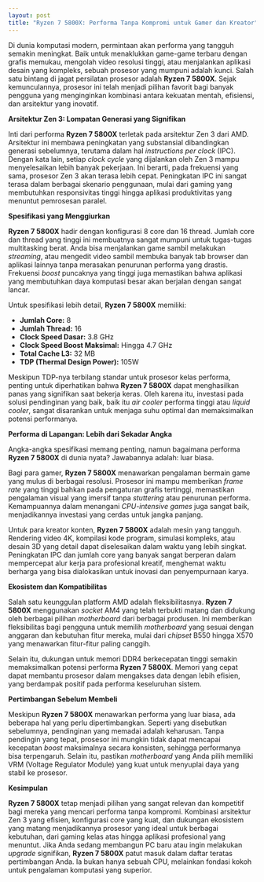 ```yaml
---
layout: post
title: "Ryzen 7 5800X: Performa Tanpa Kompromi untuk Gamer dan Kreator"
---
```


Di dunia komputasi modern, permintaan akan performa yang tangguh semakin meningkat. Baik untuk menaklukkan game-game terbaru dengan grafis memukau, mengolah video resolusi tinggi, atau menjalankan aplikasi desain yang kompleks, sebuah prosesor yang mumpuni adalah kunci. Salah satu bintang di jagat persilatan prosesor adalah **Ryzen 7 5800X**. Sejak kemunculannya, prosesor ini telah menjadi pilihan favorit bagi banyak pengguna yang menginginkan kombinasi antara kekuatan mentah, efisiensi, dan arsitektur yang inovatif.

**Arsitektur Zen 3: Lompatan Generasi yang Signifikan**

Inti dari performa **Ryzen 7 5800X** terletak pada arsitektur Zen 3 dari AMD. Arsitektur ini membawa peningkatan yang substansial dibandingkan generasi sebelumnya, terutama dalam hal *instructions per clock* (IPC). Dengan kata lain, setiap *clock cycle* yang dijalankan oleh Zen 3 mampu menyelesaikan lebih banyak pekerjaan. Ini berarti, pada frekuensi yang sama, prosesor Zen 3 akan terasa lebih cepat. Peningkatan IPC ini sangat terasa dalam berbagai skenario penggunaan, mulai dari gaming yang membutuhkan responsivitas tinggi hingga aplikasi produktivitas yang menuntut pemrosesan paralel.

**Spesifikasi yang Menggiurkan**

**Ryzen 7 5800X** hadir dengan konfigurasi 8 core dan 16 thread. Jumlah core dan thread yang tinggi ini membuatnya sangat mumpuni untuk tugas-tugas multitasking berat. Anda bisa menjalankan game sambil melakukan *streaming*, atau mengedit video sambil membuka banyak tab browser dan aplikasi lainnya tanpa merasakan penurunan performa yang drastis. Frekuensi *boost* puncaknya yang tinggi juga memastikan bahwa aplikasi yang membutuhkan daya komputasi besar akan berjalan dengan sangat lancar.

Untuk spesifikasi lebih detail, **Ryzen 7 5800X** memiliki:

*   **Jumlah Core:** 8
*   **Jumlah Thread:** 16
*   **Clock Speed Dasar:** 3.8 GHz
*   **Clock Speed Boost Maksimal:** Hingga 4.7 GHz
*   **Total Cache L3:** 32 MB
*   **TDP (Thermal Design Power):** 105W

Meskipun TDP-nya terbilang standar untuk prosesor kelas performa, penting untuk diperhatikan bahwa **Ryzen 7 5800X** dapat menghasilkan panas yang signifikan saat bekerja keras. Oleh karena itu, investasi pada solusi pendinginan yang baik, baik itu *air cooler* performa tinggi atau *liquid cooler*, sangat disarankan untuk menjaga suhu optimal dan memaksimalkan potensi performanya.

**Performa di Lapangan: Lebih dari Sekadar Angka**

Angka-angka spesifikasi memang penting, namun bagaimana performa **Ryzen 7 5800X** di dunia nyata? Jawabannya adalah: luar biasa.

Bagi para gamer, **Ryzen 7 5800X** menawarkan pengalaman bermain game yang mulus di berbagai resolusi. Prosesor ini mampu memberikan *frame rate* yang tinggi bahkan pada pengaturan grafis tertinggi, memastikan pengalaman visual yang imersif tanpa *stuttering* atau penurunan performa. Kemampuannya dalam menangani *CPU-intensive games* juga sangat baik, menjadikannya investasi yang cerdas untuk jangka panjang.

Untuk para kreator konten, **Ryzen 7 5800X** adalah mesin yang tangguh. Rendering video 4K, kompilasi kode program, simulasi kompleks, atau desain 3D yang detail dapat diselesaikan dalam waktu yang lebih singkat. Peningkatan IPC dan jumlah core yang banyak sangat berperan dalam mempercepat alur kerja para profesional kreatif, menghemat waktu berharga yang bisa dialokasikan untuk inovasi dan penyempurnaan karya.

**Ekosistem dan Kompatibilitas**

Salah satu keunggulan platform AMD adalah fleksibilitasnya. **Ryzen 7 5800X** menggunakan *socket* AM4 yang telah terbukti matang dan didukung oleh berbagai pilihan *motherboard* dari berbagai produsen. Ini memberikan fleksibilitas bagi pengguna untuk memilih *motherboard* yang sesuai dengan anggaran dan kebutuhan fitur mereka, mulai dari *chipset* B550 hingga X570 yang menawarkan fitur-fitur paling canggih.

Selain itu, dukungan untuk memori DDR4 berkecepatan tinggi semakin memaksimalkan potensi performa **Ryzen 7 5800X**. Memori yang cepat dapat membantu prosesor dalam mengakses data dengan lebih efisien, yang berdampak positif pada performa keseluruhan sistem.

**Pertimbangan Sebelum Membeli**

Meskipun **Ryzen 7 5800X** menawarkan performa yang luar biasa, ada beberapa hal yang perlu dipertimbangkan. Seperti yang disebutkan sebelumnya, pendinginan yang memadai adalah keharusan. Tanpa pendingin yang tepat, prosesor ini mungkin tidak dapat mencapai kecepatan *boost* maksimalnya secara konsisten, sehingga performanya bisa terpengaruh. Selain itu, pastikan *motherboard* yang Anda pilih memiliki VRM (Voltage Regulator Module) yang kuat untuk menyuplai daya yang stabil ke prosesor.

**Kesimpulan**

**Ryzen 7 5800X** tetap menjadi pilihan yang sangat relevan dan kompetitif bagi mereka yang mencari performa tanpa kompromi. Kombinasi arsitektur Zen 3 yang efisien, konfigurasi core yang kuat, dan dukungan ekosistem yang matang menjadikannya prosesor yang ideal untuk berbagai kebutuhan, dari gaming kelas atas hingga aplikasi profesional yang menuntut. Jika Anda sedang membangun PC baru atau ingin melakukan *upgrade* signifikan, **Ryzen 7 5800X** patut masuk dalam daftar teratas pertimbangan Anda. Ia bukan hanya sebuah CPU, melainkan fondasi kokoh untuk pengalaman komputasi yang superior.

